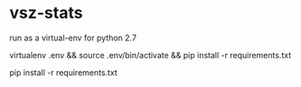 # vsz-stats

run as a virtual-env for python 2.7

virtualenv .env && source .env/bin/activate && pip install -r requirements.txt 

pip install -r requirements.txt